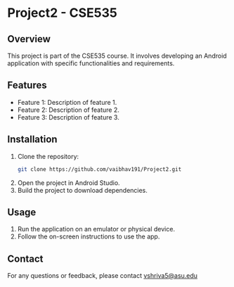 # Project2 - CSE535

## Overview
This project is part of the CSE535 course. It involves developing an Android application with specific functionalities and requirements.

## Features
- Feature 1: Description of feature 1.
- Feature 2: Description of feature 2.
- Feature 3: Description of feature 3.

## Installation
1. Clone the repository:
    ```sh
    git clone https://github.com/vaibhav191/Project2.git
    ```
2. Open the project in Android Studio.
3. Build the project to download dependencies.

## Usage
1. Run the application on an emulator or physical device.
2. Follow the on-screen instructions to use the app.

## Contact
For any questions or feedback, please contact [vshriva5@asu.edu](mailto:vshriva5@asu.edu)